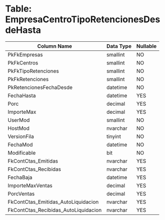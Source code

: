 # Table: EmpresaCentroTipoRetencionesDesdeHasta

| Column Name | Data Type | Nullable |
|-------------|-----------|----------|
| PkFkEmpresas | smallint | NO |
| PkFkCentros | smallint | NO |
| PkFkTipoRetenciones | smallint | NO |
| PkFkRetenciones | smallint | NO |
| PkRetencionesFechaDesde | datetime | NO |
| FechaHasta | datetime | YES |
| Porc | decimal | YES |
| ImporteMax | decimal | YES |
| UserMod | smallint | NO |
| HostMod | nvarchar | NO |
| VersionFila | tinyint | NO |
| FechaMod | datetime | NO |
| Modificable | bit | NO |
| FkContCtas_Emitidas | nvarchar | YES |
| FkContCtas_Recibidas | nvarchar | YES |
| FechaBaja | datetime | YES |
| ImporteMaxVentas | decimal | YES |
| PorcVentas | decimal | YES |
| FkContCtas_Emitidas_AutoLiquidacion | nvarchar | YES |
| FkContCtas_Recibidas_AutoLiquidacion | nvarchar | YES |

